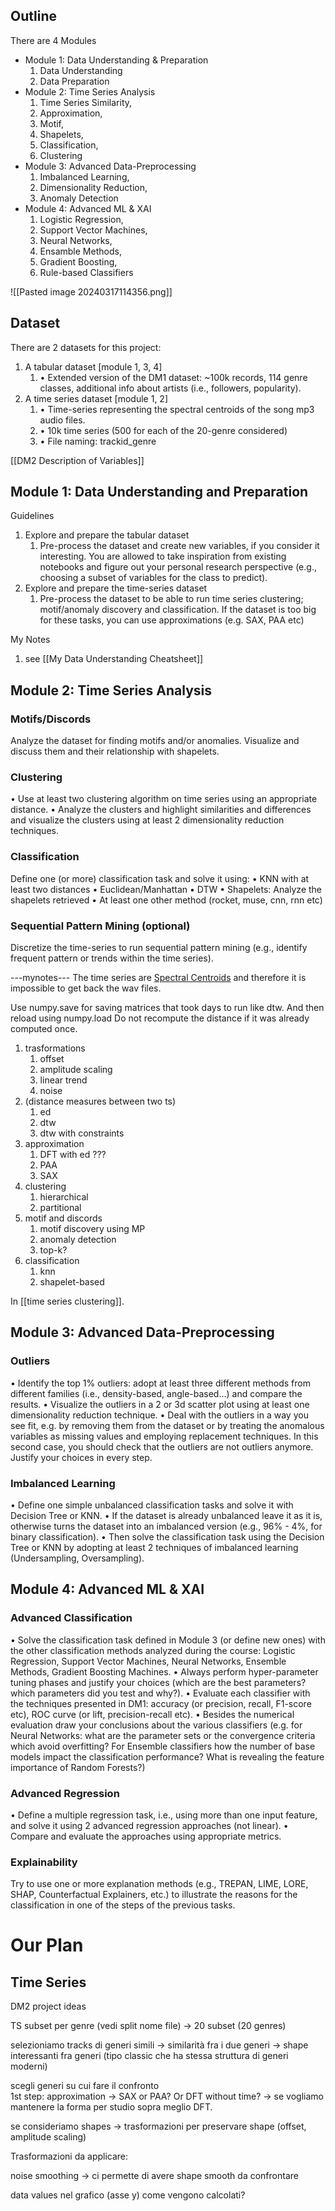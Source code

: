 ## Outline
There are 4 Modules
- Module 1: Data Understanding & Preparation
	1. Data Understanding
	2. Data Preparation
- Module 2: Time Series Analysis
	1. Time Series Similarity, 
	2. Approximation, 
	3. Motif, 
	4. Shapelets, 
	5. Classification, 
	6. Clustering
- Module 3: Advanced Data-Preprocessing 
	1. Imbalanced Learning, 
	2. Dimensionality Reduction,
	3. Anomaly Detection
- Module 4: Advanced ML & XAI
	1. Logistic Regression,
	2. Support Vector Machines, 
	3. Neural Networks, 
	4. Ensamble Methods, 
	5. Gradient Boosting, 
	6. Rule-based Classifiers

![[Pasted image 20240317114356.png]]


## Dataset
There are 2 datasets for this project: 
1. A tabular dataset [module 1, 3, 4] 
	1. • Extended version of the DM1 dataset: ~100k records, 114 genre classes, additional info about artists (i.e., followers, popularity). 
2. A time series dataset [module 1, 2] 
	1. • Time-series representing the spectral centroids of the song mp3 audio files.
	2. • 10k time series (500 for each of the 20-genre considered) 
	3. • File naming: trackid_genre

[[DM2 Description of Variables]]
## Module 1: Data Understanding and Preparation 
Guidelines
1. Explore and prepare the tabular dataset
	1. Pre-process the dataset and create new variables, if you consider it interesting. You are allowed to take inspiration from existing notebooks and figure out your personal research perspective (e.g., choosing a subset of variables for the class to predict).
2. Explore and prepare the time-series dataset
	1. Pre-process the dataset to be able to run time series clustering; motif/anomaly discovery and classification. If the dataset is too big for these tasks, you can use approximations (e.g. SAX, PAA etc)

My Notes
1. see [[My Data Understanding Cheatsheet]]

## Module 2: Time Series Analysis 
### Motifs/Discords
Analyze the dataset for finding motifs and/or anomalies. Visualize and discuss them and their relationship with shapelets. 
### Clustering
• Use at least two clustering algorithm on time series using an appropriate distance. 
• Analyze the clusters and highlight similarities and differences and visualize the clusters using at least 2 dimensionality reduction techniques.
### Classification 
Define one (or more) classification task and solve it using: 
• KNN with at least two distances 
• Euclidean/Manhattan 
• DTW 
• Shapelets: Analyze the shapelets retrieved 
• At least one other method (rocket, muse, cnn, rnn etc) 
### Sequential Pattern Mining (optional)
Discretize the time-series to run sequential pattern mining (e.g., identify frequent pattern or trends within the time series).

---mynotes---
The time series are [Spectral Centroids](https://librosa.org/doc/main/generated/librosa.feature.spectral_centroid.html) and therefore it is impossible to get back the wav files.

Use numpy.save for saving matrices that took days to run like dtw.
And then reload using numpy.load
Do not recompute the distance if it was already computed once.



1. trasformations
	1. offset
	2. amplitude scaling
	3. linear trend
	4. noise
2. (distance measures between two ts)
	1. ed
	2. dtw
	3. dtw with constraints
3. approximation
	1. DFT with ed ???
	2. PAA
	3. SAX
4. clustering
	1. hierarchical 
	2. partitional
5. motif and discords
	1. motif discovery using MP
	2. anomaly detection
	3. top-k?
6. classification
	1. knn
	2. shapelet-based


In [[time series clustering]].



## Module 3: Advanced Data-Preprocessing  

### Outliers 
• Identify the top 1% outliers: adopt at least three different methods from different families (i.e., density-based, angle-based…) and compare the results. • Visualize the outliers in a 2 or 3d scatter plot using at least one dimensionality reduction technique. • Deal with the outliers in a way you see fit, e.g. by removing them from the dataset or by treating the anomalous variables as missing values and employing replacement techniques. In this second case, you should check that the outliers are not outliers anymore. Justify your choices in every step.

### Imbalanced Learning
• Define one simple unbalanced classification tasks and solve it with Decision Tree or KNN. • If the dataset is already unbalanced leave it as it is, otherwise turns the dataset into an imbalanced version (e.g., 96% - 4%, for binary classification). • Then solve the classification task using the Decision Tree or KNN by adopting at least 2 techniques of imbalanced learning (Undersampling, Oversampling).

## Module 4: Advanced ML & XAI

### Advanced Classification
• Solve the classification task defined in Module 3 (or define new ones) with the other classification methods analyzed during the course: Logistic Regression, Support Vector Machines, Neural Networks, Ensemble Methods, Gradient Boosting Machines. • Always perform hyper-parameter tuning phases and justify your choices (which are the best parameters? which parameters did you test and why?). • Evaluate each classifier with the techniques presented in DM1: accuracy (or precision, recall, F1-score etc), ROC curve (or lift, precision-recall etc). • Besides the numerical evaluation draw your conclusions about the various classifiers (e.g. for Neural Networks: what are the parameter sets or the convergence criteria which avoid overfitting? For Ensemble classifiers how the number of base models impact the classification performance? What is revealing the feature importance of Random Forests?)

### Advanced Regression
• Define a multiple regression task, i.e., using more than one input feature, and solve it using 2 advanced regression approaches (not linear). • Compare and evaluate the approaches using appropriate metrics. 

### Explainability
Try to use one or more explanation methods (e.g., TREPAN, LIME, LORE, SHAP, Counterfactual Explainers, etc.) to illustrate the reasons for the classification in one of the steps of the previous tasks.


# Our Plan

## Time Series

DM2 project ideas

TS subset per genre (vedi split nome file) -> 20 subset (20 genres)

selezioniamo tracks di generi simili -> similarità fra i due generi -> shape interessanti fra generi (tipo classic che ha stessa struttura di generi moderni)

scegli generi su cui fare il confronto  
1st step: approximation -> SAX or PAA? Or DFT without time? -> se vogliamo mantenere la forma per studio sopra meglio DFT.

se consideriamo shapes -> trasformazioni per preservare shape (offset, amplitude scaling)

Trasformazioni da applicare:

noise smoothing -> ci permette di avere shape smooth da confrontare

data values nel grafico (asse y) come vengono calcolati?
